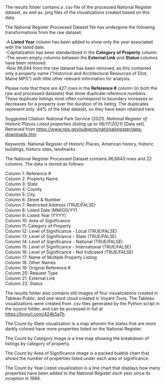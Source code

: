 The results folder contains a .csv file of the processed National Register dataset, as well as .png files of the visualizations created based on this data. 

The National Register Processed Dataset file has undergone the following transformations from the raw dataset:

-A **Listed Year** column has been added to show only the year associated with the listed date.<br>
-Capitalization has been standardized in the **Category of Property** column.<br>
-The seven empty columns between the **External Link** and **Status** columns have been removed.<br>
-Row 96,644 from the raw dataset has been removed, as this contained only a property name (“Historical and Architectural Resources of Eliot, Maine MPS”) with little other relevant information for analysis.

Please note that there are 427 rows in the **Reference #** column (in both the raw and processed datasets) that show duplicate reference numbers. These duplicate listings most often correspond to boundary increases or decreases for a property over the duration of its listing. The duplicates represent only .44% of the total dataset, so they have been retained here. 

Suggested Citation:
National Park Service (2021). *National Register of Historic Places Listed properties (listing up to 06/17/2021)* [Data set]. Retrieved from https://www.nps.gov/subjects/nationalregister/data-downloads.htm

Keywords: National Register of Historic Places, American history, historic buildings, historic sites, landmarks

The National Register Processed Dataset contains 96,6643 rows and 22 columns. The data is stored as follows:

Column 1: Reference #<br>
Column 2: Property Name<br>
Column 3: State<br>
Column 4: County<br>
Column 5: City<br>
Column 6: Street & Number<br>
Column 7: Restricted Address (TRUE/FALSE)<br>
Column 8: Listed Date (MM/DD/YY)<br>
Column 9: Listed Year (YYYY)<br>
Column 10: Area of Significance<br>
Column 11: Category of Property<br>
Column 12: Level of Significance - Local (TRUE/FALSE)<br>
Column 13: Level of Significance - State (TRUE/FALSE)<br>
Column 14: Level of Significance - National (TRUE/FALSE)<br>
Column 15: Level of Significance - International (TRUE/FALSE)<br>
Column 16: Level of Significance - Not Indicated (TRUE/FALSE)<br>
Column 17: Name of Multiple Property Listing<br>
Column 18: Other Names<br>
Column 19: Original Reference # <br>
Column 20: Request Type<br>
Column 21: External Link<br>
Column 22: Status<br>

The results folder also contains still images of four visualizations created in Tableau Public, and one word cloud created in Voyant Tools. The Tableau visualizations were created from .csv files generated by the Python script in the source folder, and can be accessed in full at https://tinyurl.com/424k5a7h.

The Count by State visualization is a map wherein the states that are more darkly colored have more properties listed on the National Register.

The Count by Category image is a tree map showing the breakdown of listings by category of property.

The Count by Area of Significance image is a packed bubble chart that shows the number of properties listed under each area of significance. 

The Count by Year Listed visualization is a line chart that displays how many properties have been added to the National Register each year since its inception in 1966. 
